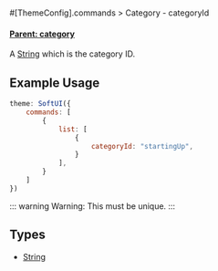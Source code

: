 # 
#[ThemeConfig].commands > Category - categoryId
#### **[Parent: category](/docs/commands/category)**
A [String](https://developer.mozilla.org/en-US/docs/Web/JavaScript/Reference/Global_Objects/String) which is the category ID.

## Example Usage
```js
theme: SoftUI({
    commands: [
        {
            list: [
                {
                    categoryId: "startingUp",
                }
            ],
        }
    ]
})
```

::: warning
Warning: This must be unique.
:::

## Types
- [String](https://developer.mozilla.org/en-US/docs/Web/JavaScript/Reference/Global_Objects/String)